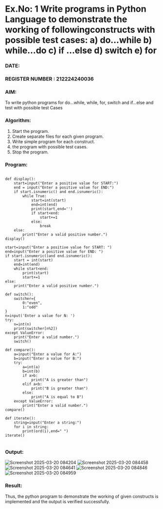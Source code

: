 # Ex.No: 1 Write programs in Python Language to demonstrate the working of followingconstructs with possible test cases: a) do…while b) while…do c) if …else d) switch e) for 

### DATE:                                                                            
### REGISTER NUMBER : 212224240036

### AIM:  
To write python programs for do…while, while, for, switch and if…else and test with possible test 
Cases 

### Algorithm:
1. Start the program.
2. Create separate files for each given program.
3. Write simple program for each construct.
4.  the program with possible test cases.
5. Stop the program.
### Program:
```

def display():
    start=input("Enter a positive value for START:")
    end = input("Enter a positive value for END:")
    if start.isnumeric() and end.isnumeric():
        while True:
            start=int(start)
            end=int(end)
            print(start,end='')
            if start<end:
                start+=1
            else:
                break
    else:
        print("Enter a valid positive number.")
display()

start=input("Enter a positive value for START: ")
end=input("Enter a positive value for END: ") 
if start.isnumeric()and end.isnumeric():
    start = int(start)
    end=int(end)
    while start<end:
        print(start)
        start+=1
else:
    print("Enter a valid positive number.")

def switch():
    switcher={
        0:"even",
        1:"odd" 
} 
n=input('Enter a value for N: ')
try:
    n=int(n)
    print(switcher[n%2]) 
except ValueError:
    print("Enter a valid number.")
    switch()

def compare():
    a=input("Enter a value for A:")
    b=input("Enter a value for B:")
    try:
        a=int(a)
        b=int(b)
        if a>b:
            print("A is greater than")
        elif a<b:
            print("B is greater than")
        else:
            print("A is equal to B")
    except ValueError:
        print("Enter a valid number.")
compare()

def iterate():
    string=input("Enter a string:")
    for i in string:
        print(ord(i),end=" ")
iterate()


```






### Output:

![Screenshot 2025-03-20 084204](https://github.com/user-attachments/assets/829f9bc0-6019-4897-9932-63a61915d984)
![Screenshot 2025-03-20 084458](https://github.com/user-attachments/assets/7c032dfe-994b-488f-a3c2-cff540c424bf)
![Screenshot 2025-03-20 084641](https://github.com/user-attachments/assets/aac34abe-79ca-4835-88e0-6453b3f16b09)
![Screenshot 2025-03-20 084846](https://github.com/user-attachments/assets/8bb2a2d8-0d42-46bb-9409-b9dfbef8751d)
![Screenshot 2025-03-20 084959](https://github.com/user-attachments/assets/4bae6579-db51-48ef-bce9-db1d2a8854b6)


### Result:
Thus, the python program to demonstrate the working of given constructs is implemented and the output is verified successfully.


